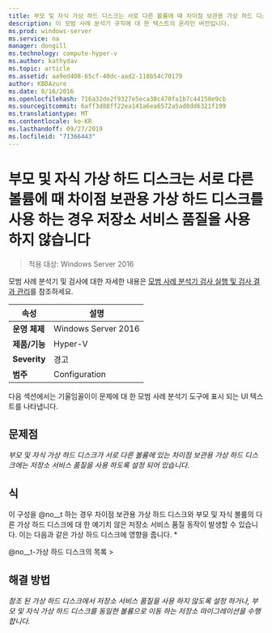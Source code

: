 ```yaml
---
title: 부모 및 자식 가상 하드 디스크는 서로 다른 볼륨에 때 차이점 보관용 가상 하드 디스크를 사용 하는 경우 저장소 서비스 품질을 사용 하지 않습니다
description: 이 모범 사례 분석기 규칙에 대 한 텍스트의 온라인 버전입니다.
ms.prod: windows-server
ms.service: na
manager: dongill
ms.technology: compute-hyper-v
ms.author: kathydav
ms.topic: article
ms.assetid: aa9ed408-65cf-40dc-aad2-118b54c70179
author: KBDAzure
ms.date: 8/16/2016
ms.openlocfilehash: 716a32de2f9327e5eca38c470fa1b7c44150e9cb
ms.sourcegitcommit: 6aff3d88ff22ea141a6ea6572a5ad8dd6321f199
ms.translationtype: MT
ms.contentlocale: ko-KR
ms.lasthandoff: 09/27/2019
ms.locfileid: "71366443"
---
```

# <a name="avoid-enabling-storage-quality-of-service-when-using-a-differencing-virtual-hard-disk-when-the-parent-and-child-virtual-hard-disks-are-on-different-volumes"></a>부모 및 자식 가상 하드 디스크는 서로 다른 볼륨에 때 차이점 보관용 가상 하드 디스크를 사용 하는 경우 저장소 서비스 품질을 사용 하지 않습니다

>적용 대상: Windows Server 2016

모범 사례 분석기 및 검사에 대한 자세한 내용은 [모범 사례 분석기 검사 실행 및 검사 결과 관리](https://go.microsoft.com/fwlink/p/?LinkID=223177)를 참조하세요.  
  
|속성|설명|  
|-|-|  
|**운영 체제**|Windows Server 2016|  
|**제품/기능**|Hyper-V|  
|**Severity**|경고|  
|**범주**|Configuration|  
  
다음 섹션에서는 기울임꼴이이 문제에 대 한 모범 사례 분석기 도구에 표시 되는 UI 텍스트를 나타냅니다.
  
## <a name="issue"></a>**문제점**  
*부모 및 자식 가상 하드 디스크가 서로 다른 볼륨에 있는 차이점 보관용 가상 하드 디스크에는 저장소 서비스 품질을 사용 하도록 설정 되어 있습니다.*  
  
## <a name="impact"></a>**식**  
이 구성을 @no__t 하는 경우 차이점 보관용 가상 하드 디스크와 부모 및 자식 볼륨의 다른 가상 하드 디스크에 대 한 예기치 않은 저장소 서비스 품질 동작이 발생할 수 있습니다. 이는 다음과 같은 가상 하드 디스크에 영향을 줍니다. *  
  
@no__t-가상 하드 디스크의 목록 >  
  
## <a name="resolution"></a>**해결 방법**  
*참조 된 가상 하드 디스크에서 저장소 서비스 품질을 사용 하지 않도록 설정 하거나, 부모 및 자식 가상 하드 디스크를 동일한 볼륨으로 이동 하는 저장소 마이그레이션을 수행 합니다.*  
  



